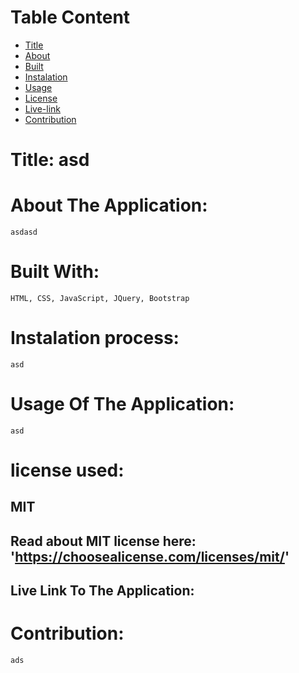 
  # Table Content

  * [Title](#title)
  * [About](#about)
  * [Built](#languages)
  * [Instalation](#header.instal)
  * [Usage](header.usage)
  * [License](#header.license)
  * [Live-link](#link)
  * [Contribution](#header.contribution)



  # Title: asd


  # About The Application:
    asdasd


  # Built With:
    HTML, CSS, JavaScript, JQuery, Bootstrap
    

  # Instalation process:
    asd 

    
  # Usage Of The Application:
    asd
  

  
  # license used: 
  ## MIT

  ## Read about MIT license here: 'https://choosealicense.com/licenses/mit/'
  
  


  ## Live Link To The Application:  
        

  # Contribution:
    ads
